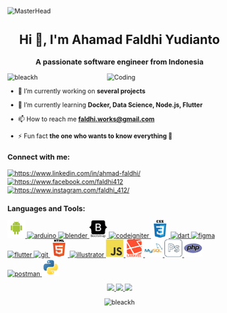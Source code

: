 ![MasterHead](https://cdn.hashnode.com/res/hashnode/image/upload/v1642776898162/A0RiFSWR1.jpeg)
<h1 align="center">Hi 👋, I'm Ahamad Faldhi Yudianto</h1>
<h3 align="center">A passionate software engineer from Indonesia</h3>
<img align="right" alt="Coding" width="280" src="https://img.freepik.com/free-vector/hand-drawn-web-developers_23-2148819604.jpg?w=1380&t=st=1695367520~exp=1695368120~hmac=eab51ad3f83e614c924dd2971a012c73a9bfe7180f34c44ae212b55f98b2808c">


<p align="left"> <img src="https://komarev.com/ghpvc/?username=bleackh&label=Profile%20views&color=0e75b6&style=flat" alt="bleackh" /> </p>

- 🔭 I’m currently working on **several projects**

- 🌱 I’m currently learning **Docker, Data Science, Node.js, Flutter**

- 📫 How to reach me **faldhi.works@gmail.com**

- ⚡ Fun fact **the one who wants to know everything 🤣**

<h3 align="left">Connect with me:</h3>
<p align="left">
<a href="https://linkedin.com/in/https://www.linkedin.com/in/ahmad-faldhi/" target="blank"><img align="center" src="https://raw.githubusercontent.com/rahuldkjain/github-profile-readme-generator/master/src/images/icons/Social/linked-in-alt.svg" alt="https://www.linkedin.com/in/ahmad-faldhi/" height="30" width="40" /></a>
<a href="https://fb.com/https://www.facebook.com/faldhi412" target="blank"><img align="center" src="https://raw.githubusercontent.com/rahuldkjain/github-profile-readme-generator/master/src/images/icons/Social/facebook.svg" alt="https://www.facebook.com/faldhi412" height="30" width="40" /></a>
<a href="https://instagram.com/https://www.instagram.com/faldhi_412/" target="blank"><img align="center" src="https://raw.githubusercontent.com/rahuldkjain/github-profile-readme-generator/master/src/images/icons/Social/instagram.svg" alt="https://www.instagram.com/faldhi_412/" height="30" width="40" /></a>
</p>

<p align="center">
<h3 align="left">Languages and Tools:</h3>
<p align="left"> <a href="https://developer.android.com" target="_blank" rel="noreferrer"> <img src="https://raw.githubusercontent.com/devicons/devicon/master/icons/android/android-original-wordmark.svg" alt="android" width="40" height="40"/> </a> <a href="https://www.arduino.cc/" target="_blank" rel="noreferrer"> <img src="https://cdn.worldvectorlogo.com/logos/arduino-1.svg" alt="arduino" width="40" height="40"/> </a> <a href="https://www.blender.org/" target="_blank" rel="noreferrer"> <img src="https://download.blender.org/branding/community/blender_community_badge_white.svg" alt="blender" width="40" height="40"/> </a> <a href="https://getbootstrap.com" target="_blank" rel="noreferrer"> <img src="https://raw.githubusercontent.com/devicons/devicon/master/icons/bootstrap/bootstrap-plain-wordmark.svg" alt="bootstrap" width="40" height="40"/> </a> <a href="https://codeigniter.com" target="_blank" rel="noreferrer"> <img src="https://cdn.worldvectorlogo.com/logos/codeigniter.svg" alt="codeigniter" width="40" height="40"/> </a> <a href="https://www.w3schools.com/css/" target="_blank" rel="noreferrer"> <img src="https://raw.githubusercontent.com/devicons/devicon/master/icons/css3/css3-original-wordmark.svg" alt="css3" width="40" height="40"/> </a> <a href="https://dart.dev" target="_blank" rel="noreferrer"> <img src="https://www.vectorlogo.zone/logos/dartlang/dartlang-icon.svg" alt="dart" width="40" height="40"/> </a> <a href="https://www.figma.com/" target="_blank" rel="noreferrer"> <img src="https://www.vectorlogo.zone/logos/figma/figma-icon.svg" alt="figma" width="40" height="40"/> </a> <a href="https://flutter.dev" target="_blank" rel="noreferrer"> <img src="https://www.vectorlogo.zone/logos/flutterio/flutterio-icon.svg" alt="flutter" width="40" height="40"/> </a> <a href="https://git-scm.com/" target="_blank" rel="noreferrer"> <img src="https://www.vectorlogo.zone/logos/git-scm/git-scm-icon.svg" alt="git" width="40" height="40"/> </a> <a href="https://www.w3.org/html/" target="_blank" rel="noreferrer"> <img src="https://raw.githubusercontent.com/devicons/devicon/master/icons/html5/html5-original-wordmark.svg" alt="html5" width="40" height="40"/> </a> <a href="https://www.adobe.com/in/products/illustrator.html" target="_blank" rel="noreferrer"> <img src="https://www.vectorlogo.zone/logos/adobe_illustrator/adobe_illustrator-icon.svg" alt="illustrator" width="40" height="40"/> </a> <a href="https://developer.mozilla.org/en-US/docs/Web/JavaScript" target="_blank" rel="noreferrer"> <img src="https://raw.githubusercontent.com/devicons/devicon/master/icons/javascript/javascript-original.svg" alt="javascript" width="40" height="40"/> </a> <a href="https://laravel.com/" target="_blank" rel="noreferrer"> <img src="https://raw.githubusercontent.com/devicons/devicon/master/icons/laravel/laravel-plain-wordmark.svg" alt="laravel" width="40" height="40"/> </a> <a href="https://www.mysql.com/" target="_blank" rel="noreferrer"> <img src="https://raw.githubusercontent.com/devicons/devicon/master/icons/mysql/mysql-original-wordmark.svg" alt="mysql" width="40" height="40"/> </a> <a href="https://www.photoshop.com/en" target="_blank" rel="noreferrer"> <img src="https://raw.githubusercontent.com/devicons/devicon/master/icons/photoshop/photoshop-line.svg" alt="photoshop" width="40" height="40"/> </a> <a href="https://www.php.net" target="_blank" rel="noreferrer"> <img src="https://raw.githubusercontent.com/devicons/devicon/master/icons/php/php-original.svg" alt="php" width="40" height="40"/> </a> <a href="https://postman.com" target="_blank" rel="noreferrer"> <img src="https://www.vectorlogo.zone/logos/getpostman/getpostman-icon.svg" alt="postman" width="40" height="40"/> </a> <a href="https://www.python.org" target="_blank" rel="noreferrer"> <img src="https://raw.githubusercontent.com/devicons/devicon/master/icons/python/python-original.svg" alt="python" width="40" height="40"/> </a> </p>
</p>

<p align="center">
  <a href="https://github.com/vipcodestudio">
    <img src="https://github-readme-stats.vercel.app/api?username=bleackh&show_icons=true&theme=github_dark&hide_border=true" />
    <img src="https://github-readme-streak-stats.herokuapp.com/?user=bleackh&theme=github-dark-blue&hide_border=true" />
    <img src="https://activity-graph.herokuapp.com/graph?username=bleackh&theme=react-dark" />
  </a>
</p>

<p align="center">
    <img src="https://github-readme-stats.vercel.app/api/top-langs?username=bleackh&show_icons=true&layout=compact&hide=cmake&theme=tokyonight" alt="bleackh" />
</p>

<!---<p align="center">
<img src="https://github-readme-stats.vercel.app/api/top-langs?username=bleackh&show_icons=true&locale=en&layout=compact&theme=github-dark-blue&hide_border=true" " alt="bleackh" />
</p>-->

